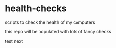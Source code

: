 # health-checks
scripts to check the health of my computers

this repo will be populated with lots of fancy checks

test next 